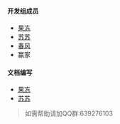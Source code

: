 #### 开发组成员
- [果冻](https://www.minebbs.com/members/guodong1001.4315/)
- [苏苏](https://www.minebbs.com/members/7080/)
- [春风](https://www.minebbs.com/members/scfy233.32484/)
- 赢家

#### 文档编写
- [果冻](https://www.minebbs.com/members/guodong1001.4315/)
- [苏苏](https://www.minebbs.com/members/7080/)

> 如需帮助请加QQ群:639276103